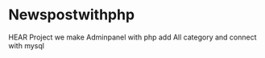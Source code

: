 # Newspostwithphp
HEAR Project we make Adminpanel with php add All category  and connect with mysql

